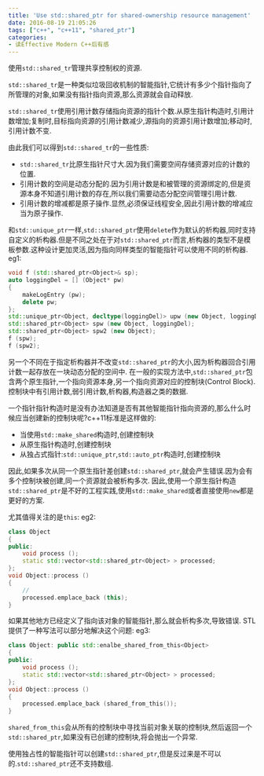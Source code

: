 ```yaml
---
title: 'Use std::shared_ptr for shared-ownership resource management'
date: 2016-08-19 21:05:26
tags: ["c++", "c++11", "shared_ptr"]
categories:
- 读Effective Modern C++后有感
---
```

使用`std::shared_tr`管理共享控制权的资源.

<!-- more -->

`std::shared_tr`是一种类似垃圾回收机制的智能指针,它统计有多少个指针指向了所管理的对象,如果没有指针指向资源,那么资源就会自动释放.

`std::shared_tr`使用引用计数存储指向资源的指针个数.从原生指针构造时,引用计数增加;复制时,目标指向资源的引用计数减少,源指向的资源引用计数增加;移动时,引用计数不变.

由此我们可以得到`std::shared_tr`的一些性质:
- `std::shared_tr`比原生指针尺寸大.因为我们需要空间存储资源对应的计数的位置.
- 引用计数的空间是动态分配的.因为引用计数是和被管理的资源绑定的,但是资源本身不知道引用计数的存在,所以我们需要动态分配空间管理引用计数.
- 引用计数的增减都是原子操作.显然,必须保证线程安全,因此引用计数的增减应当为原子操作.

和`std::unique_ptr`一样,`std::shared_ptr`使用`delete`作为默认的析构器,同时支持自定义的析构器.但是不同之处在于对`std::shared_ptr`而言,析构器的类型不是模板参数.这种设计更加灵活,因为指向同样类型的智能指针可以使用不同的析构器.
eg1:
``` c++
void f (std::shared_ptr<Object>& sp);
auto loggingDel = [] (Object* pw)
{
    makeLogEntry (pw);
    delete pw;
};
std::unique_ptr<Object, decltype(loggingDel)> upw (new Object, loggingDel);
std::shared_ptr<Object> spw (new Object, loggingDel);
std::shared_ptr<Object> spw2 (new Object);
f (spw);
f (spw2);
```
另一个不同在于指定析构器并不改变`std::shared_ptr`的大小,因为析构器回合引用计数一起存放在一块动态分配的空间中.
在一般的实现方法中,`std::shared_ptr`包含两个原生指针,一个指向资源本身,另一个指向资源对应的控制块(Control Block).控制块中有引用计数,弱引用计数,析构器,构造器之类的数据.

一个指针指针构造时是没有办法知道是否有其他智能指针指向资源的,那么什么时候应当创建新的控制块呢?c++11标准是这样做的:
- 当使用`std::make_shared`构造时,创建控制块
- 从原生指针构造时,创建控制块
- 从独占式指针:`std::unique_ptr`,`std::auto_ptr`构造时,创建控制块

因此,如果多次从同一个原生指针差创建`std::shared_ptr`,就会产生错误.因为会有多个控制块被创建,同一个资源就会被析构多次.
因此,使用一个原生指针构造`std::shared_ptr`是不好的工程实践,使用`std::make_shared`或者直接使用`new`都是更好的方案.

尤其值得关注的是`this`:
eg2:
``` c++
class Object
{
public:
    void process ();
    static std::vector<std::shared_ptr<Object> > processed;
};
void Object::process ()
{
    //
    processed.emplace_back (this);
}
```
如果其他地方已经定义了指向该对象的智能指针,那么就会析构多次,导致错误.
STL提供了一种写法可以部分地解决这个问题:
eg3:
``` c++
class Object: public std::enalbe_shared_from_this<Object>
{
public:
    void process ();
    static std::vector<std::shared_ptr<Object> > processed;
};
void Object::process ()
{
    processed.emplace_back (shared_from_this());
}
```
`shared_from_this`会从所有的控制块中寻找当前对象关联的控制块,然后返回一个`std::shared_ptr`,如果没有已创建的控制块,将会抛出一个异常.

使用独占性的智能指针可以创建`std::shared_ptr`,但是反过来是不可以的.`std::shared_ptr`还不支持数组.